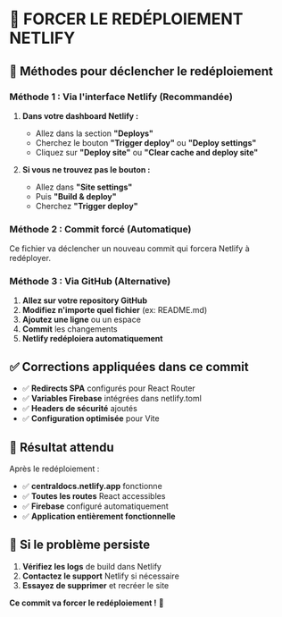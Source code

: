 # 🚀 FORCER LE REDÉPLOIEMENT NETLIFY

## 🔧 Méthodes pour déclencher le redéploiement

### Méthode 1 : Via l'interface Netlify (Recommandée)

1. **Dans votre dashboard Netlify :**
   - Allez dans la section **"Deploys"**
   - Cherchez le bouton **"Trigger deploy"** ou **"Deploy settings"**
   - Cliquez sur **"Deploy site"** ou **"Clear cache and deploy site"**

2. **Si vous ne trouvez pas le bouton :**
   - Allez dans **"Site settings"**
   - Puis **"Build & deploy"**
   - Cherchez **"Trigger deploy"**

### Méthode 2 : Commit forcé (Automatique)

Ce fichier va déclencher un nouveau commit qui forcera Netlify à redéployer.

### Méthode 3 : Via GitHub (Alternative)

1. **Allez sur votre repository GitHub**
2. **Modifiez n'importe quel fichier** (ex: README.md)
3. **Ajoutez une ligne** ou un espace
4. **Commit** les changements
5. **Netlify redéploiera automatiquement**

## ✅ Corrections appliquées dans ce commit

- ✅ **Redirects SPA** configurés pour React Router
- ✅ **Variables Firebase** intégrées dans netlify.toml
- ✅ **Headers de sécurité** ajoutés
- ✅ **Configuration optimisée** pour Vite

## 🎯 Résultat attendu

Après le redéploiement :
- ✅ **centraldocs.netlify.app** fonctionne
- ✅ **Toutes les routes** React accessibles
- ✅ **Firebase** configuré automatiquement
- ✅ **Application entièrement fonctionnelle**

## 🚨 Si le problème persiste

1. **Vérifiez les logs** de build dans Netlify
2. **Contactez le support** Netlify si nécessaire
3. **Essayez de supprimer** et recréer le site

**Ce commit va forcer le redéploiement !** 🚀
